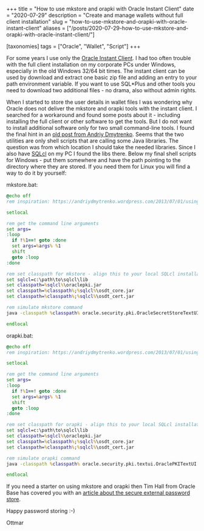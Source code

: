 +++
title = "How to use mkstore and orapki with Oracle Instant Client"
date = "2020-07-29"
description = "Create and manage wallets without full client installation"
slug = "how-to-use-mkstore-and-orapki-with-oracle-instant-client"
aliases = ["/posts/2020-07-29-how-to-use-mkstore-and-orapki-with-oracle-instant-client/"]

[taxonomies]
tags = ["Oracle", "Wallet", "Script"]
+++

For some years I use only the [Oracle Instant Client](https://www.oracle.com/database/technologies/instant-client.html). I had too often trouble with the full client installation on my corporate PCs under Windows, especially in the old Windows 32/64 bit times. The instant client can be used by download and extract one basic zip file and adding an entry to your path environment variable. If you want to use SQL*Plus and other tools you need to download two additional files - no drama, also without admin rights.

When I started to store the user details in wallet files I was wondering why Oracle does not deliver the mkstore and orapki tools with the instant client. I searched for a workaround and found some posts about it - including installing the full client or other software to get the tools. But I do not want to install additional software only for two small command-line tools. I found the final hint in an [old post from Andriy Dmytrenko](https://andriydmytrenko.wordpress.com/2013/07/01/using-the-secure-external-password-store-with-instant-client/). Seems that the two utilities are only shell scripts that are calling some Java libraries. The question was from which location I should take the needed libraries. Since I also have [SQLcl](https://www.oracle.com/database/technologies/appdev/sqlcl.html) on my PC I found the libs there. Below my final shell scripts for Windows - put them somewhere and have the path pointing to the directory where they are stored. If you need them for Linux you will find a way to do it by yourself:

mkstore.bat:

```bat
@echo off
rem inspiration: https://andriydmytrenko.wordpress.com/2013/07/01/using-the-secure-external-password-store-with-instant-client/

setlocal

rem get the command line arguments
set args=
:loop
  if !%1==! goto :done
  set args=%args% %1
  shift
  goto :loop
:done

rem set classpath for mkstore - align this to your local SQLcl installation
set sqlcl=c:\path\to\sqlcl\lib
set classpath=%sqlcl%\oraclepki.jar
set classpath=%classpath%;%sqlcl%\osdt_core.jar
set classpath=%classpath%;%sqlcl%\osdt_cert.jar

rem simulate mkstore command
java -classpath %classpath% oracle.security.pki.OracleSecretStoreTextUI %args%

endlocal
```

orapki.bat:

```bat
@echo off
rem inspiration: https://andriydmytrenko.wordpress.com/2013/07/01/using-the-secure-external-password-store-with-instant-client/

setlocal

rem get the command line arguments
set args=
:loop
  if !%1==! goto :done
  set args=%args% %1
  shift
  goto :loop
:done

rem set classpath for orapki - align this to your local SQLcl installation
set sqlcl=c:\path\to\sqlcl\lib
set classpath=%sqlcl%\oraclepki.jar
set classpath=%classpath%;%sqlcl%\osdt_core.jar
set classpath=%classpath%;%sqlcl%\osdt_cert.jar

rem simulate orapki command
java -classpath %classpath% oracle.security.pki.textui.OraclePKITextUI %args%

endlocal
```

If you need a starter on using mkstore and orapki then Tim Hall from Oracle Base has covered you with an [article about the secure external password store](https://oracle-base.com/articles/10g/secure-external-password-store-10gr2).

Happy password storing :-)

Ottmar
